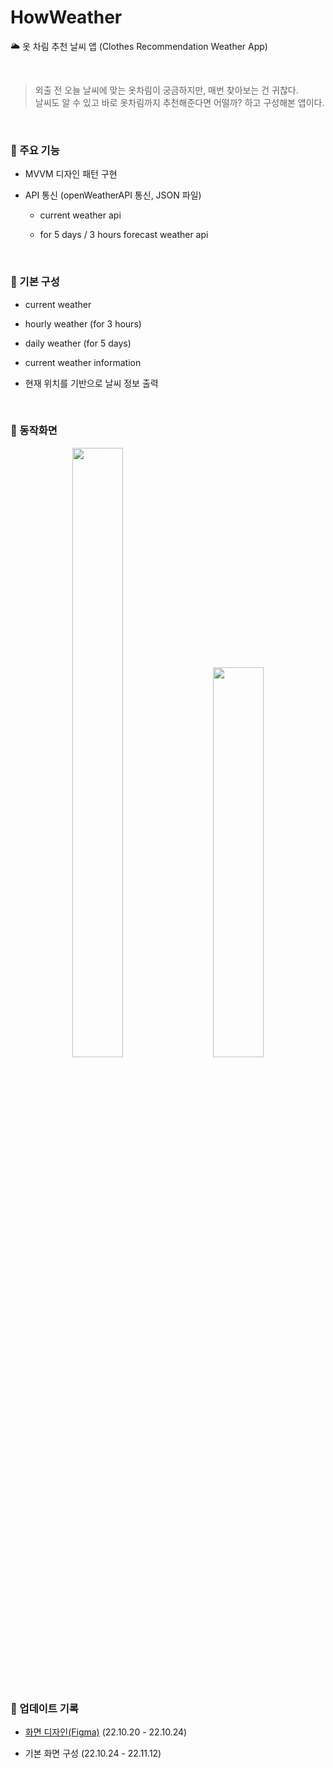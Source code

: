 # HowWeather
🌥 옷 차림 추천 날씨 앱 (Clothes Recommendation Weather App)

<Br>

> 외출 전 오늘 날씨에 맞는 옷차림이 궁금하지만, 매번 찾아보는 건 귀찮다.  
날씨도 알 수 있고 바로 옷차림까지 추천해준다면 어떨까? 하고 구성해본 앱이다.

<br>

### 📌 주요 기능

- MVVM 디자인 패턴 구현

- API 통신 (openWeatherAPI 통신, JSON 파일)
  - current weather api

  - for 5 days / 3 hours forecast weather api


<br>

### 📌 기본 구성

- current weather

- hourly weather (for 3 hours)
- daily weather (for 5 days)
- current weather information
- 현재 위치를 기반으로 날씨 정보 출력

<br>

### 📌 동작화면

<p align= center>
    <img src=https://user-images.githubusercontent.com/63290629/201477844-a6d85eee-8852-4469-8c84-a699367cf9f3.png width="40%" height="50%"/> 
    &nbsp;&nbsp;&nbsp;&nbsp; 
    <img src=https://user-images.githubusercontent.com/63290629/201477815-dcb19b43-5ada-440b-9706-9f47aee6b1ed.png width="40%" height="40%"/>
</p>


<br>

### 📌 업데이트 기록

- [화면 디자인(Figma)](https://www.figma.com/file/DlxyA4cFJwP0wJHkbsPZYU/HowWeather?node-id=10%3A26&t=JeYOq1WU9g4BkFJb-1) (22.10.20 - 22.10.24)

- 기본 화면 구성 (22.10.24 - 22.11.12)

<br>
<br>
